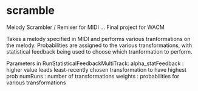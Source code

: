 # scramble
Melody Scrambler / Remixer for MIDI ... Final project for WACM

Takes a melody specified in MIDI and performs various tranformations on the melody.
Probabilities are assigned to the various transformations, with statistical feedback being used to 
choose which tranformation to perform.

Parameters in RunStatisticalFeedbackMultiTrack:
  alpha_statFeedback : higher value leads least-recently chosen transformation to have highest prob
  numRuns : number of transformations
  weights : probabilities for various transformations

